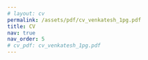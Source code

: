 ```yaml
---
# layout: cv
permalink: /assets/pdf/cv_venkatesh_1pg.pdf
title: CV
nav: true
nav_order: 5
# cv_pdf: cv_venkatesh_1pg.pdf
---
```

